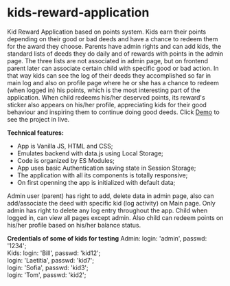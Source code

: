 # kids-reward-application
Kid Reward Application based on points system. Kids earn their points depending on their good or bad deeds and have a chance to redeem them for the award they choose. Parents have admin rights and can add kids, the standard lists of deeds they do daily and of rewards with points in the admin page. The three lists are not associated in admin page, but on frontend parent later can associate certain child with specific good or bad action. In that way kids can see the log of their deeds they accomplished so far in main log and also on profile page where he or she has a chance to redeem (when logged in) his points, which is the most interesting part of the application. When child redeems his/her deserved points, its reward's sticker also appears on his/her profile, appreciating kids for their good behaviour and inspiring them to continue doing good deeds. 
Click [Demo](https://meerim1987.github.io/kids-reward-application/) to see the project in live. 

**Technical features:**
 - App is Vanilla JS, HTML and CSS;
 - Emulates backend with data.js using Local Storage;
 - Code is organized by ES Modules;
 - App uses basic Authentication saving state in Session Storage;
 - The application with all its components is totally responsive;
 - On first openning the app is initialized with default data;

 
 Admin user (parent) has right to add, delete data in admin page, also can add/associate the deed with specific kid (log activity) on Main page. Only admin has right to delete any log entry throughout the app. 
 Child when logged in, can view all pages except admin. Also child can redeem points on his/her profile based on his/her balance status. 

**Credentials of some of kids for testing**
 Admin: login: 'admin', passwd: '1234';<br />
 Kids: login: 'Bill', passwd: 'kid12';<br />
       login: 'Laetitia', passwd: 'kid7';<br />
       login: 'Sofia', passwd: 'kid3';<br />
       login: 'Tom', passwd: 'kid2';<br />

        






